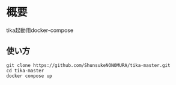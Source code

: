 # 概要
tika起動用docker-compose

## 使い方
```
git clone https://github.com/ShunsukeNONOMURA/tika-master.git
cd tika-master
docker compose up
```